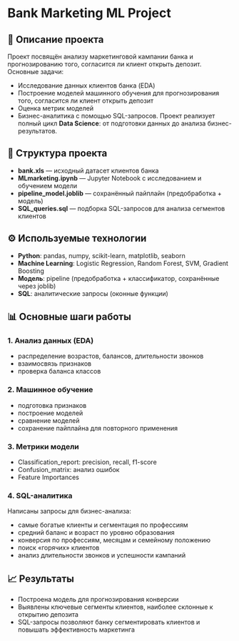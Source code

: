 # Bank Marketing ML Project

## 📌 Описание проекта
Проект посвящён анализу маркетинговой кампании банка и прогнозированию того, согласится ли клиент открыть депозит.  
Основные задачи:
- Исследование данных клиентов банка (EDA)
- Построение моделей машинного обучения для прогнозирования того, согласится ли клиент открыть депозит
- Оценка метрик моделей
- Бизнес-аналитика с помощью SQL-запросов.
Проект реализует полный цикл **Data Science**: от подготовки данных до анализа бизнес-результатов.

## 📂 Структура проекта
- **bank.xls** — исходный датасет клиентов банка
- **MLmarketing.ipynb** — Jupyter Notebook с исследованием и обучением модели 
- **pipeline_model.joblib** — сохранённый пайплайн (предобработка + модель) 
- **SQL_queries.sql** — подборка SQL-запросов для анализа сегментов клиентов  

## ⚙️ Используемые технологии
- **Python**: pandas, numpy, scikit-learn, matplotlib, seaborn  
- **Machine Learning**: Logistic Regression, Random Forest, SVM, Gradient Boosting
- **Модель**: pipeline (предобработка + классификатор, сохранённые через joblib)  
- **SQL**: аналитические запросы (оконные функции)  

## 📊 Основные шаги работы

### 1. Анализ данных (EDA)
- распределение возрастов, балансов, длительности звонков
- взаимосвязь признаков
- проверка баланса классов

### 2. Машинное обучение
- подготовка признаков  
- построение моделей
- сравнение моделей 
- сохранение пайплайна для повторного применения

### 3. Метрики модели
- Classification_report: precision, recall, f1-score
- Confusion_matrix: анализ ошибок 
- Feature Importances

### 4. SQL-аналитика
Написаны запросы для бизнес-анализа:
- самые богатые клиенты и сегментация по профессиям  
- средний баланс и возраст по уровню образования
- конверсия по профессиям, месяцам и семейному положению  
- поиск «горячих» клиентов  
- анализ длительности звонков и успешности кампаний

## 📈 Результаты
- Построена модель для прогнозирования конверсии
- Выявлены ключевые сегменты клиентов, наиболее склонные к открытию депозита
- SQL-запросы позволяют банку сегментировать клиентов и повышать эффективность маркетинга

